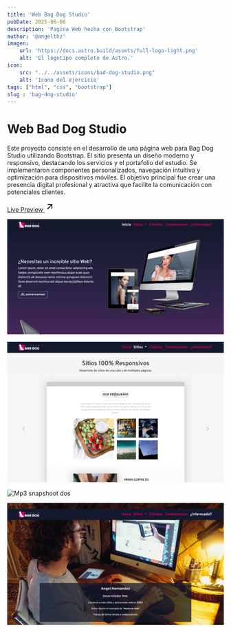 ```yaml
---
title: 'Web Bag Dog Studio'
pubDate: 2025-06-06
description: 'Pagina Web hecha con Bootstrap'
author: '@angelthz'
imagen:
    url: 'https://docs.astro.build/assets/full-logo-light.png'
    alt: 'El logotipo completo de Astro.'
icon:
    src: "../../assets/icons/bad-dog-studio.png"
    alt: 'Icono del ejercicio'
tags: ["html", "css", "bootstrap"]
slug : 'bag-dog-studio'
---
```


# Web Bad Dog Studio

Este proyecto consiste en el desarrollo de una página web para Bag Dog Studio utilizando Bootstrap. El sitio presenta un diseño moderno y responsivo, destacando los servicios y el portafolio del estudio. Se implementaron componentes personalizados, navegación intuitiva y optimización para dispositivos móviles. El objetivo principal fue crear una presencia digital profesional y atractiva que facilite la comunicación con potenciales clientes.

<a class="squared-button" href="https://angelthz.github.io/Sitio-Web-Bootstrap/index.html" target="_blank">
    <div>
        <span>Live Preview</span>
        <i><svg width="24"  height="24"  viewBox="0 0 24 24"  fill="none"  stroke="currentColor"  stroke-width="2"  stroke-linecap="round"  stroke-linejoin="round"  class="icon icon-tabler icons-tabler-outline icon-tabler-arrow-up-right"><title>Open Deploy</title><path stroke="none" d="M0 0h24v24H0z" fill="none"/><path d="M17 7l-10 10" /><path d="M8 7l9 0l0 9" /></svg></i>
    </div>
</a>

![Mp3 Lyrics Web Screenshoot](./images/bad-dog/Screenshot%2043%20Estudio%20BAD%20DOG.png)


![Mp3 snapshoot dos](./images/bad-dog/Screenshot%2028%20Tipos%20de%20Sitios%20Web%20BAD%20DOG.png)


![Mp3 snapshoot dos](./images/bad-dog/Screenshot%2043%20¿Interesado%20BAD%20DOG.png)


![Mp3 snapshoot dos](./images/bad-dog/Screenshot%2015%20Estudio%20BAD%20DOG.png)
